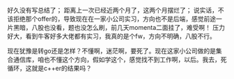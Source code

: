 好久没有写总结了；
距离上一次已经近两个月了，这两个月摆烂了；
说实话，不该拒绝那个offer的，导致现在在一家小公司实习，方向也不是后端，感觉前途一片黑暗，八股也没看，题也没怎么刷，前几天momenta二面挂了，难受啊！
压力好大，看到牛客好多大佬都有实习，我真的是个fw，方向不明确，八股不行。

现在犹豫是转go还是怎样？不懂啊，迷茫啊，要死了。现在这家小公司做的是集合通信库，咱也不懂这个方向，假如学这个，感觉找不到工作啊，以后。我去，死循环，这就是c++er的结果吗？

